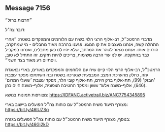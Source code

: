 ## Message 7156

״חרבות ברזל״

דובר צה"ל:

מדברי הרמטכ״ל, רב-אלוף הרצי הלוי בשיח עם הלוחמים והמפקדים בשטח: ״אחרי התחלה קשה, אנחנו מעצבים את קו המגע. פגענו בהרבה מאוד מחבלים - מי שמתקרב, הורגים אותו. אנחנו נגמור לטהר את המרחב, שלא יהיו לנו כאן מחבלים, ואנחנו במקביל כבר בהתקפה. יש לנו עוד הרבה משימות, צריכים להיות חזקים. זה התחיל לא טוב, ויסתיים רע מאוד בצד השני״.

הרמטכ״ל, רב-אלוף הרצי הלוי קיים שיח עם הלוחמים והמפקדים באורים, בארי ובאוגדת עזה, כחלק מהערכת המצב המבצעית שנערכה בשטח ובה השתתפו מפקד עוצבת ׳הבזק׳ (99), תת-אלוף ברק חירם, תת-אלוף קובי הלר, מפקד עוצבת ׳שועלי המרום׳ (646), אלוף-משנה אלעד שושן ומפקד החטיבה הצפונית, אלוף-משנה חיים כהן.  

מצורפות תמונות בנושא: https://IDFANC.activetrail.biz/ANC7754345895

מצורף תיעוד משיח הרמטכ״ל עם כוחות צה״ל הפועלים ביישוב בארי: https://bit.ly/46IUZSq

בנוסף, מצורף תיעוד משיח הרמטכ״ל עם כוחות צה״ל הפועלים בגזרה: https://bit.ly/46Gj2kD

